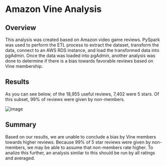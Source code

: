 # Amazon Vine Analysis

## Overview

This analysis was created based on Amazon video game reviews. PySpark was used to perform the ETL process to extract the dataset, transform the data, connect to an AWS RDS instance, and load the transformed data into pgAdmin. Once the data was loaded into pgAdmin, another analysis was done to determine if there is a bias towards favorable reviews based on Vine membership.

## Results

As you can see below, of the 18,955 useful reviews, 7,402 were 5 stars. Of this subset, 99% of reviews were given by non-members.

![image](https://user-images.githubusercontent.com/90646961/148868516-0a297fd1-2c57-4a76-803c-fab4200be5ad.png)


## Summary

Based on our results, we are unable to conclude a bias by Vine members towards higher reviews. Because 99% of 5 star reviews were given by non-members, we may be able to assume that non-members rate higher. To analize this further, an analysis similar to this should be run by all ratings and averaged. 
